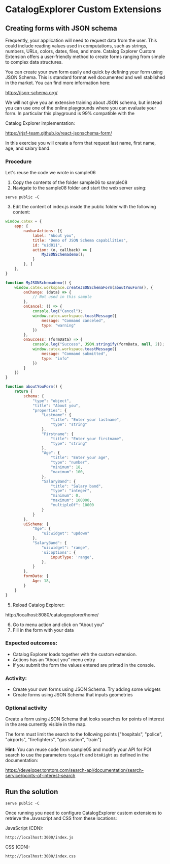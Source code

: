 # CatalogExplorer Custom Extensions
## Creating forms with JSON schema

Frequently, your application will need to request data from the user. This could include reading values
used in computations, such as strings, numbers, URLs, colors, dates, files, and more. Catalog Explorer
Custom Extension offers a user-friendly method to create forms ranging from simple to complex data
structures.

You can create your own form easily and quick by defining your form using JSON Schema. This is
standard format well documented and well stablished in the market. You can find more information here:

https://json-schema.org/

We will not give you an extensive training about JSON schema, but instead you can use one of the online
playgrounds where you can evaluate your form. In particular this playground is 99% compatible with the

Catalog Explorer implementation:

https://rjsf-team.github.io/react-jsonschema-form/

In this exercise you will create a form that request last name, first name, age, and salary band.


### Procedure

Let's reuse the code we wrote in sample06

1. Copy the contents of the folder sample06 to sample08
2. Navigate to the sample08 folder and start the web server using:
```shell
serve public -C
```
3. Edit the content of index.js inside the public folder with the following content:

```javascript
window.catex = {
    app: {
        navbarActions: [{
            label: "About you",
            title: "Demo of JSON Schema capabilities",
            id: "uid011",
            action: (o, callback) => {
                MyJSONSchemademo();
            }
        }, ]
    },
}

function MyJSONSchemademo() {
    window.catex.workspace.createJSONSchemaForm(aboutYouForm(), {
        onChange: (data) => {
            // Not used in this sample
        },
        onCancel: () => {
            console.log("Cancel");
            window.catex.workspace.toastMessage({
                message: "Command canceled",
                type: "warning"
            })
        },
        onSuccess: (formData) => {
            console.log("Success", JSON.stringify(formData, null, 2));
            window.catex.workspace.toastMessage({
                message: "Command submitted",
                type: "info"
            })
        }
    })
}

function aboutYouForm() {
    return {
        schema: {
            "type": "object",
            "title": "About you",
            "properties": {
                "Lastname": {
                    "title": "Enter your lastname",
                    "type": "string"
                },
                "Firstname": {
                    "title": "Enter your firstname",
                    "type": "string"
                },
                "Age": {
                    "title": "Enter your age",
                    "type": "number",
                    "minimum": 18,
                    "maximum": 100,
                },
                "SalaryBand": {
                    "title": "Salary band",
                    "type": "integer",
                    "minimum": 0,
                    "maximum": 100000,
                    "multipleOf": 10000
                }
            }
        },
        uiSchema: {
            "Age": {
                "ui:widget": "updown"
            },
            "SalaryBand": {
                "ui:widget": "range",
                'ui:options': {
                    inputType: 'range',
                },
            }
        },
        formData: {
            Age: 18,
        }
    }
}
```
5. Reload Catalog Explorer:

http://localhost:8080/catalogexplorer/home/

6. Go to menu action and click on “About you”
7. Fill in the form with your data

### Expected outcomes:
* Catalog Explorer loads together with the custom extension.
* Actions has an “About you” menu entry
* If you submit the form the values entered are printed in the console.

### Activity:
* Create your own forms using JSON Schema. Try adding some widgets
* Create forms using JSON Schema that inputs geometries 

### Optional activity
Create a form using JSON Schema that looks searches for points of interest in the area currently visible in the map. 

The form must limit the search to the following points ["hospitals", "police", "airports", "firefighters", "gas station", "train"]

<strong>Hint:</strong> You can reuse code from sample05 and modify your API for POI search to use the parameters `topLeft` and `btmRight` as defined in the documentation:

https://developer.tomtom.com/search-api/documentation/search-service/points-of-interest-search


## Run the solution

```shell
serve public -C
```

Once running you need to configure CatalogExplorer custom extensions to retrieve the Javascript and CSS from these locations:

JavaScript (CDN):
```
http://localhost:3000/index.js
```

CSS (CDN):
```
http://localhost:3000/index.css
```

